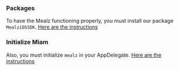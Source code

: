 ### Packages
To have the Mealz functioning properly, you must install our package `MealziOSSDK`.
[Here are the instructions](/docs/ios/overview/installation)

### Initialize Miam
Also, you must initialize `mealz` in your AppDelegate.
[Here are the instructions](/docs/ios/overview/Initialisation)